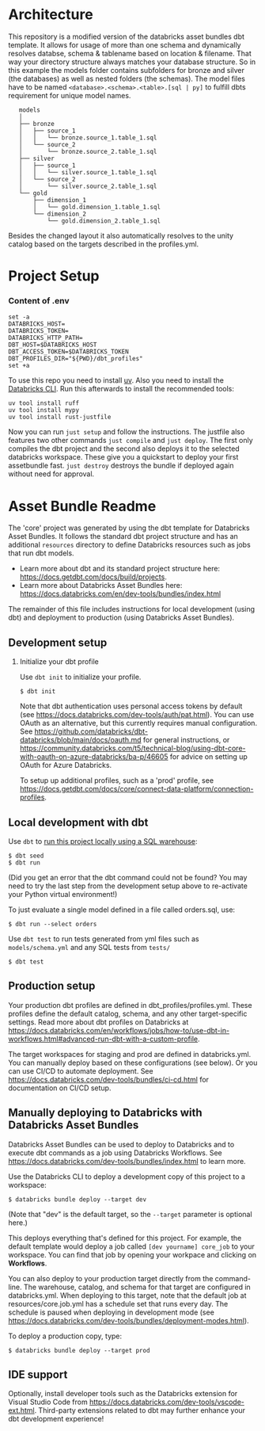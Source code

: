 # Architecture

This repository is a modified version of the databricks asset bundles dbt template. It allows for usage of more than one schema and dynamically resolves databse, schema & tablename based on location & filename. That way your directory structure always matches your database structure. So in this example the models folder contains subfolders for bronze and silver (the databases) as well as nested folders (the schemas). The model files have to be named ```<database>.<schema>.<table>.[sql | py]``` to fulfill dbts requirement for unique model names.
```
   models
   │
   ├── bronze
   │   ├── source_1
   │   │   └── bronze.source_1.table_1.sql
   │   └── source_2
   │       └── bronze.source_2.table_1.sql
   ├── silver
   │   ├── source_1
   │   │   └── silver.source_1.table_1.sql
   │   └── source_2
   │       └── silver.source_2.table_1.sql
   └── gold
       ├── dimension_1
       │   └── gold.dimension_1.table_1.sql
       └── dimension_2
           └── gold.dimension_2.table_1.sql
```


Besides the changed layout it also automatically resolves to the unity catalog based on the targets described in the profiles.yml.

# Project Setup
### Content of .env
```
set -a
DATABRICKS_HOST=
DATABRICKS_TOKEN=
DATABRICKS_HTTP_PATH=
DBT_HOST=$DATABRICKS_HOST
DBT_ACCESS_TOKEN=$DATABRICKS_TOKEN
DBT_PROFILES_DIR="${PWD}/dbt_profiles"
set +a
```

To use this repo you need to install [uv](https://docs.astral.sh/uv/getting-started/installation/). Also you need to install the [Databricks CLI](https://docs.databricks.com/aws/en/dev-tools/cli/install#curl-update).
Run this afterwards to install the recommended tools:
```
uv tool install ruff
uv tool install mypy
uv tool install rust-justfile
```

Now you can run ```just setup``` and follow the instructions. The justfile also features two other commands ```just compile``` and ```just deploy```. The first only compiles the dbt project and the second also deploys it to the selected databricks workspace. These give you a quickstart to deploy your first assetbundle fast. ```just destroy``` destroys the bundle if deployed again without need for approval.



# Asset Bundle Readme
The 'core' project was generated by using the dbt template for
Databricks Asset Bundles. It follows the standard dbt project structure
and has an additional `resources` directory to define Databricks resources such as jobs
that run dbt models.

* Learn more about dbt and its standard project structure here: https://docs.getdbt.com/docs/build/projects.
* Learn more about Databricks Asset Bundles here: https://docs.databricks.com/en/dev-tools/bundles/index.html

The remainder of this file includes instructions for local development (using dbt)
and deployment to production (using Databricks Asset Bundles).

## Development setup

1. Initialize your dbt profile

   Use `dbt init` to initialize your profile.

   ```
   $ dbt init
   ```

   Note that dbt authentication uses personal access tokens by default
   (see https://docs.databricks.com/dev-tools/auth/pat.html).
   You can use OAuth as an alternative, but this currently requires manual configuration.
   See https://github.com/databricks/dbt-databricks/blob/main/docs/oauth.md
   for general instructions, or https://community.databricks.com/t5/technical-blog/using-dbt-core-with-oauth-on-azure-databricks/ba-p/46605
   for advice on setting up OAuth for Azure Databricks.

   To setup up additional profiles, such as a 'prod' profile,
   see https://docs.getdbt.com/docs/core/connect-data-platform/connection-profiles.


## Local development with dbt

Use `dbt` to [run this project locally using a SQL warehouse](https://docs.databricks.com/partners/prep/dbt.html):

```
$ dbt seed
$ dbt run
```

(Did you get an error that the dbt command could not be found? You may need
to try the last step from the development setup above to re-activate
your Python virtual environment!)


To just evaluate a single model defined in a file called orders.sql, use:

```
$ dbt run --select orders
```

Use `dbt test` to run tests generated from yml files such as `models/schema.yml`
and any SQL tests from `tests/`

```
$ dbt test
```

## Production setup

Your production dbt profiles are defined in dbt_profiles/profiles.yml.
These profiles define the default catalog, schema, and any other
target-specific settings. Read more about dbt profiles on Databricks at
https://docs.databricks.com/en/workflows/jobs/how-to/use-dbt-in-workflows.html#advanced-run-dbt-with-a-custom-profile.

The target workspaces for staging and prod are defined in databricks.yml.
You can manually deploy based on these configurations (see below).
Or you can use CI/CD to automate deployment. See
https://docs.databricks.com/dev-tools/bundles/ci-cd.html for documentation
on CI/CD setup.

## Manually deploying to Databricks with Databricks Asset Bundles

Databricks Asset Bundles can be used to deploy to Databricks and to execute
dbt commands as a job using Databricks Workflows. See
https://docs.databricks.com/dev-tools/bundles/index.html to learn more.

Use the Databricks CLI to deploy a development copy of this project to a workspace:

```
$ databricks bundle deploy --target dev
```

(Note that "dev" is the default target, so the `--target` parameter
is optional here.)

This deploys everything that's defined for this project.
For example, the default template would deploy a job called
`[dev yourname] core_job` to your workspace.
You can find that job by opening your workpace and clicking on **Workflows**.

You can also deploy to your production target directly from the command-line.
The warehouse, catalog, and schema for that target are configured in databricks.yml.
When deploying to this target, note that the default job at resources/core.job.yml
has a schedule set that runs every day. The schedule is paused when deploying in development mode
(see https://docs.databricks.com/dev-tools/bundles/deployment-modes.html).

To deploy a production copy, type:

```
$ databricks bundle deploy --target prod
```

## IDE support

Optionally, install developer tools such as the Databricks extension for Visual Studio Code from
https://docs.databricks.com/dev-tools/vscode-ext.html. Third-party extensions
related to dbt may further enhance your dbt development experience!

